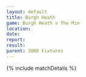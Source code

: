 ```yaml
---
layout: default
title: Burgh Heath
game: Burgh Heath v The Min
location: 
date: 
report: 
result: 
parent: 2008 Fixtures
---
```


{% include matchDetails %}
